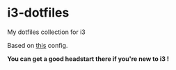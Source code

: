# i3-dotfiles
My dotfiles collection for i3

Based on [this](https://github.com/addy-dclxvi/i3-starterpack) config.

**You can get a good headstart there if you're new to i3 !**
